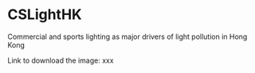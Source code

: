 # CSLightHK

Commercial and sports lighting as major drivers of light pollution in Hong Kong

Link to download the image: xxx 

